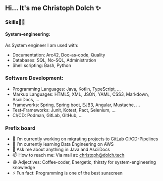 ## Hi... It's me Christoph Dolch ✨

### Skills💪🏻

#### System-engineering:

As System engineer I am used with:

- Documentation: Arc42, Doc-as-code, Quality
- Databases: SQL, No-SQL, Administration
- Shell scripting: Bash, Python


### Software Development:

- Programming Languages: Java, Kotlin, TypeScript, ...
- Markup Languages: HTML5, XML, JSON, YAML, CSS3, Markdown, AsciiDocs, ...
- Frameworks: Spring, Spring boot, EJB3, Angular, Mustache, ...
- Test-Frameworks: Junit, Kotest, Pact, Selenium, ...
- CI/CD: Podman, GitLab, GitHub, ...


### Prefix board

- 🔭 I’m currently working on migrating projects to GitLab CI/CD-Pipelines
- 🌱 I’m currently learning Data Engineering on AWS
- 💬 Ask me about anything in Java and AsciiDocs
- 📫 How to reach me: Via mail at: christoph@dolch.tech
- 😄 Adjectives: Coffee-coder, Energetic, thirsty for system-engineering knowledge
- ⚡ Fun fact: Programming is one of the best sunscreen


